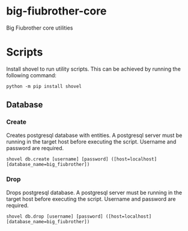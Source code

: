 # big-fiubrother-core

Big Fiubrother core utilities

# Scripts

Install shovel to run utility scripts. This can be achieved by running the following command:

```
python -m pip install shovel
```

## Database

### Create

Creates postgresql database with entities. A postgresql server must be running in the target host before executing the script. Username and password are required.

```
shovel db.create [username] [password] ([host=localhost] [database_name=big_fiubrother])
```

### Drop

Drops postgresql database. A postgresql server must be running in the target host before executing the script. Username and password are required.

```
shovel db.drop [username] [password] ([host=localhost] [database_name=big_fiubrother])
```